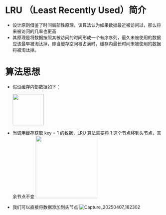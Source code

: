 # LRU （Least Recently Used）简介
- 设计原则借鉴了时间局部性原理，该算法认为如果数据最近被访问过，那么将来被访问的几率也更高
- 其原理是将数据按照其被访问的时间形成一个有序序列，最久未被使用的数据应该最早被淘汰掉，即当缓存空间被占满时，缓存内最长时间未被使用的数据将被淘汰掉。
# 算法思想
- 假设缓存内部数据如下：
  
  <img src="https://github.com/user-attachments/assets/da320207-9b86-45d1-ab2a-734f0c76eaae" width="100" />
- 当调用缓存获取 key = 1 的数据，LRU 算法需要将 1 这个节点移到头节点，其余节点不变
  <img src="https://github.com/user-attachments/assets/f81ba4bf-e67c-4afc-840a-766c6226bc29" width="200" />
- 我们可以直接将数据添加到头节点
    ![Capture_20250407_182302](https://github.com/user-attachments/assets/0e8da94f-880b-4834-91b5-a229ca2b592e)

